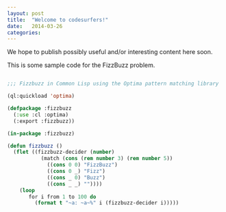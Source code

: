 ```yaml
---
layout: post
title:  "Welcome to codesurfers!"
date:   2014-03-26 
categories:
---
```


We hope to publish possibly useful and/or interesting content here
soon.

This is some sample code for the FizzBuzz problem.

```lisp

;;; Fizzbuzz in Common Lisp using the Optima pattern matching library

(ql:quickload 'optima)

(defpackage :fizzbuzz
  (:use :cl :optima)
  (:export :fizzbuzz))

(in-package :fizzbuzz)

(defun fizzbuzz ()
  (flet ((fizzbuzz-decider (number)
           (match (cons (rem number 3) (rem number 5))
             ((cons 0 0) "FizzBuzz")
             ((cons 0 _) "Fizz")
             ((cons _ 0) "Buzz")
             ((cons _ _) ""))))
    (loop
       for i from 1 to 100 do
         (format t "~a: ~a~%" i (fizzbuzz-decider i)))))
```
